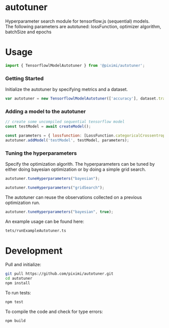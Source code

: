 # autotuner
Hyperparameter search module for tensorflow.js (sequential) models.  
The following parameters are autotuned: lossFunction, optimizer algorithm, batchSize and epochs

# Usage

```javascript
import { TensorflowlModelAutotuner } from '@piximi/autotuner';
```

### Getting Started

Initialize the autotuner by specifying metrics and a dataset.
```javascript
var autotuner = new TensorflowlModelAutotuner(['accuracy'], dataset.trainData, dataset.testData, dataset.validationData);
```
### Adding a model to the autotuner
```javascript
// create some uncompiled sequential tensorflow model
const testModel = await createModel();

const parameters = { lossfunction: [LossFunction.categoricalCrossentropy], optimizerAlgorithm: [tensorflow.train.adadelta()], batchSize: [10], epochs: [5,10] };
autotuner.addModel('testModel', testModel, parameters);
```

### Tuning the hyperparameters
Specify the optimization algorith. The hyperparameters can be tuned by either doing bayesian optimization or by doing a simple grid search. 
```javascript
autotuner.tuneHyperparameters("bayesian");
```
```javascript
autotuner.tuneHyperparameters("gridSearch");
```
The autotuner can reuse the observations collected on a previous optimization run.
```javascript
autotuner.tuneHyperparameters("bayesian", true);
```

An example usage can be found here:
```bash
tets/runExampleAutotuner.ts
```
# Development

Pull and initialize:
```bash
git pull https://github.com/piximi/autotuner.git
cd autotuner
npm install
```

To run tests:
```bash
npm test
```

To compile the code and check for type errors:
```bash
npm build
```